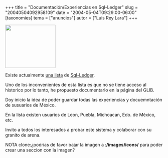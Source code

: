 +++
title = "Documentación/Experiencias en Sql-Ledger"
slug = "20040504092958109"
date = "2004-05-04T09:29:00-06:00"
[taxonomies]
tema = ["anuncios"]
autor = ["Luis Rey Lara"]
+++

<img src="http://glib.org.mx/images/articles/20040504092958109_1.gif"
width="160" height="138" />

Existe actualmente [una
lista](https://lists.sourceforge.net/lists/listinfo/sql-ledger-spanish)
de [Sql-Ledger](https://www.sql-ledger.org).

Uno de los inconvenientes de esta lista es que no se tiene acceso al
historico por lo tanto, he propuesto documentarlo en la página del GLIB.

<!-- more -->
Doy inicio la idea de poder guardar todas las experiencias y
docuemntación de susuarios de México.

En la lista existen usuarios de Leon, Puebla, Michoacan, Edo. de México,
etc.

Invito a todos los interesados a probar este sistema y colaborar con su
granito de arena.

NOTA
clone:¿podrías de favor bajar la imagen a :**/images/icons/** para poder
crear una seccion con la imagen?

